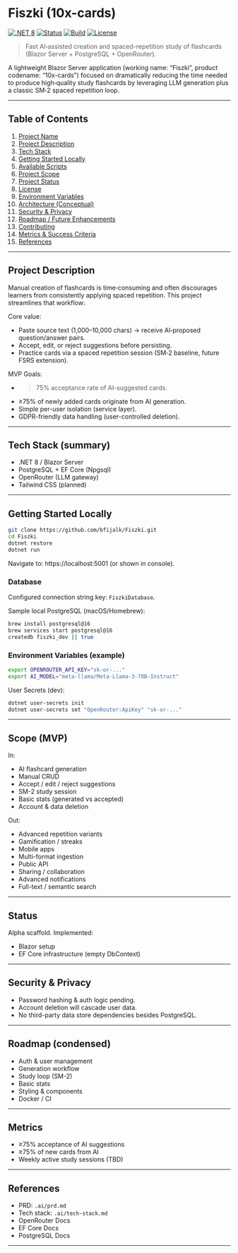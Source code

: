 # Fiszki (10x-cards)

[![.NET 8](https://img.shields.io/badge/.NET-8.0-512BD4?logo=dotnet)](https://dotnet.microsoft.com/)
[![Status](https://img.shields.io/badge/status-alpha-orange)](#project-status)
[![Build](https://img.shields.io/badge/build-GitHub_Actions-lightgrey?logo=github)](#project-status)
[![License](https://img.shields.io/badge/license-TBD-lightgrey)](#license)

> Fast AI‑assisted creation and spaced-repetition study of flashcards (Blazor Server + PostgreSQL + OpenRouter).

A lightweight Blazor Server application (working name: “Fiszki”, product codename: “10x-cards”) focused on dramatically reducing the time needed to produce high‑quality study flashcards by leveraging LLM generation plus a classic SM‑2 spaced repetition loop.

---

## Table of Contents

1. [Project Name](#fiszki-10x-cards)
2. [Project Description](#project-description)
3. [Tech Stack](#tech-stack)
4. [Getting Started Locally](#getting-started-locally)
5. [Available Scripts](#available-scripts)
6. [Project Scope](#project-scope)
7. [Project Status](#project-status)
8. [License](#license)
9. [Environment Variables](#environment-variables)
10. [Architecture (Conceptual)](#architecture-conceptual)
11. [Security & Privacy](#security--privacy)
12. [Roadmap / Future Enhancements](#roadmap--future-enhancements)
13. [Contributing](#contributing)
14. [Metrics & Success Criteria](#metrics--success-criteria)
15. [References](#references)

---

## Project Description

Manual creation of flashcards is time‑consuming and often discourages learners from consistently applying spaced repetition. This project streamlines that workflow:

Core value:
- Paste source text (1,000–10,000 chars) → receive AI‑proposed question/answer pairs.
- Accept, edit, or reject suggestions before persisting.
- Practice cards via a spaced repetition session (SM‑2 baseline, future FSRS extension).

MVP Goals:
- >75% acceptance rate of AI-suggested cards.
- ≥75% of newly added cards originate from AI generation.
- Simple per-user isolation (service layer).
- GDPR-friendly data handling (user-controlled deletion).

---

## Tech Stack (summary)
- .NET 8 / Blazor Server
- PostgreSQL + EF Core (Npgsql)
- OpenRouter (LLM gateway)
- Tailwind CSS (planned)

---

## Getting Started Locally

```bash
git clone https://github.com/bfijalk/Fiszki.git
cd Fiszki
dotnet restore
dotnet run
```

Navigate to: https://localhost:5001 (or shown in console).

### Database
Configured connection string key: `FiszkiDatabase`.

Sample local PostgreSQL (macOS/Homebrew):
```bash
brew install postgresql@16
brew services start postgresql@16
createdb fiszki_dev || true
```

### Environment Variables (example)
```bash
export OPENROUTER_API_KEY="sk-or-..."
export AI_MODEL="meta-llama/Meta-Llama-3-70B-Instruct"
```

User Secrets (dev):
```bash
dotnet user-secrets init
dotnet user-secrets set "OpenRouter:ApiKey" "sk-or-..."
```

---

## Scope (MVP)
In:
- AI flashcard generation
- Manual CRUD
- Accept / edit / reject suggestions
- SM-2 study session
- Basic stats (generated vs accepted)
- Account & data deletion

Out:
- Advanced repetition variants
- Gamification / streaks
- Mobile apps
- Multi-format ingestion
- Public API
- Sharing / collaboration
- Advanced notifications
- Full-text / semantic search

---

## Status
Alpha scaffold.
Implemented:
- Blazor setup
- EF Core infrastructure (empty DbContext)

---

## Security & Privacy
- Password hashing & auth logic pending.
- Account deletion will cascade user data.
- No third-party data store dependencies besides PostgreSQL.

---

## Roadmap (condensed)
- Auth & user management
- Generation workflow
- Study loop (SM-2)
- Basic stats
- Styling & components
- Docker / CI

---

## Metrics
- ≥75% acceptance of AI suggestions
- ≥75% of new cards from AI
- Weekly active study sessions (TBD)

---

## References
- PRD: `.ai/prd.md`
- Tech stack: `.ai/tech-stack.md`
- OpenRouter Docs
- EF Core Docs
- PostgreSQL Docs

---

